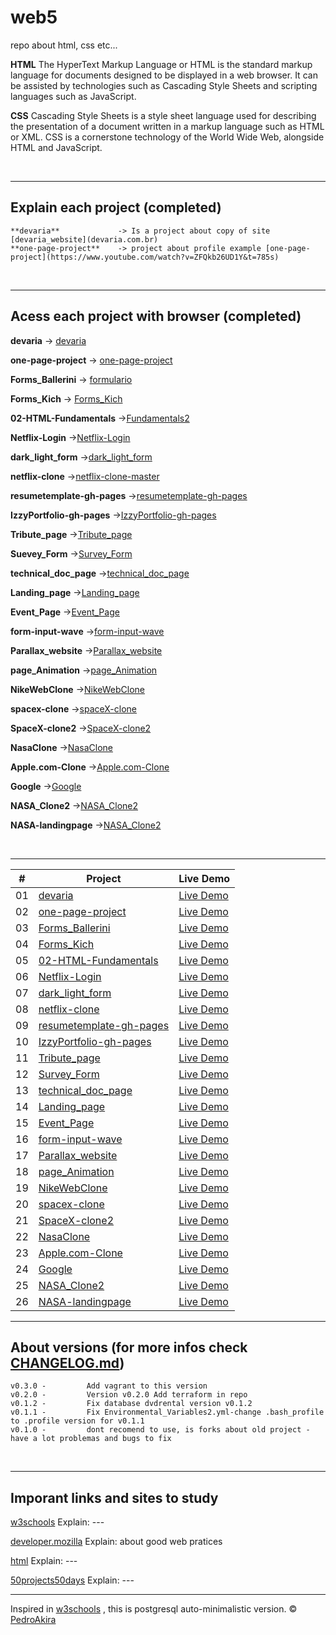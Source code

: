 # web5

repo about html, css etc...

**HTML**
The HyperText Markup Language or HTML is the standard markup language for documents designed to be displayed in a web browser. It can be assisted by technologies such as Cascading Style Sheets and scripting languages such as JavaScript.

**CSS**
Cascading Style Sheets is a style sheet language used for describing the presentation of a document written in a markup language such as HTML or XML. CSS is a cornerstone technology of the World Wide Web, alongside HTML and JavaScript.

<br/>

---

## Explain each project (completed)

    **devaria**             -> Is a project about copy of site [devaria_website](devaria.com.br)
    **one-page-project**    -> project about profile example [one-page-project](https://www.youtube.com/watch?v=ZFQkb26UD1Y&t=785s)

<br/>

---

## Acess each project with browser (completed)

**devaria** -> [devaria](https://pedroakiradanno.github.io/web5/devaria/index.html)

**one-page-project** -> [one-page-project](https://pedroakiradanno.github.io/web5/one-page-project/index.html)

**Forms_Ballerini** -> [formulario](https://pedroakiradanno.github.io/web5/Forms_Ballerini/formulario.html)

**Forms_Kich** -> [Forms_Kich](https://pedroakiradanno.github.io/web5/Forms_Kich/pro/index.html)

**02-HTML-Fundamentals** ->[Fundamentals2](https://pedroakiradanno.github.io/web5/02-HTML-Fundamentals/index.html)

**Netflix-Login** ->[Netflix-Login](https://pedroakiradanno.github.io/web5/login/Login/index.html)

**dark_light_form** ->[dark_light_form](https://pedroakiradanno.github.io/web5/dark_light_form/index.html)

**netflix-clone** ->[netflix-clone-master](https://pedroakiradanno.github.io/web5/netflix-clone/index.html)

**resumetemplate-gh-pages** ->[resumetemplate-gh-pages](https://pedroakiradanno.github.io/web5/resumetemplate-gh-pages/index.html)

**IzzyPortfolio-gh-pages** ->[IzzyPortfolio-gh-pages](https://pedroakiradanno.github.io/web5/IzzyPortfolio-gh-pages/index.html)

**Tribute_page** ->[Tribute_page](https://pedroakiradanno.github.io/web5/Tribute_page/index.html)

**Suevey_Form** ->[Survey_Form](https://pedroakiradanno.github.io/web5/Survey_Form/index.html)

**technical_doc_page** ->[technical_doc_page](https://pedroakiradanno.github.io/web5/technical_doc_page/index.html)

**Landing_page** ->[Landing_page](https://pedroakiradanno.github.io/web5/Landing_page/index.html)

**Event_Page** ->[Event_Page](https://pedroakiradanno.github.io/web5/Event_Page/index.html)

**form-input-wave** ->[form-input-wave](https://pedroakiradanno.github.io/web5/form-input-wave/index.html)

**Parallax_website** ->[Parallax_website](https://pedroakiradanno.github.io/web5/Parallax_website/index.html)

**page_Animation** ->[page_Animation](https://pedroakiradanno.github.io/web5/page_Animation/index.html)

**NikeWebClone** ->[NikeWebClone](https://pedroakiradanno.github.io/web5/NikeWebClone/index.html)

**spacex-clone** ->[spaceX-clone](https://pedroakiradanno.github.io/web5/spacex-clone/index.html)

**SpaceX-clone2** ->[SpaceX-clone2](https://pedroakiradanno.github.io/web5/SpaceX-clone2/index.html)

**NasaClone** ->[NasaClone](https://pedroakiradanno.github.io/web5/NasaClone/index.html)

**Apple.com-Clone** ->[Apple.com-Clone](https://pedroakiradanno.github.io/web5/Apple.com-Clone/index.html)

**Google** ->[Google](https://pedroakiradanno.github.io/web5/Google/index.html)

**NASA_Clone2** ->[NASA_Clone2](https://pedroakiradanno.github.io/web5/NASA_Clone2/index.html)

**NASA-landingpage** ->[NASA_Clone2](https://pedroakiradanno.github.io/web5/NASA-landingpage/index.html)



<br/>

---

|  #  | Project                                                                                                                     | Live Demo                                                                         |
| :-: | --------------------------------------------------------------------------------------------------------------------------- | --------------------------------------------------------------------------------- |
| 01  | [devaria](https://github.com/pedroAkiraDanno/web5/tree/main/devaria)                             | [Live Demo](https://pedroakiradanno.github.io/web5/devaria/index.html)               |
| 02  | [one-page-project](https://github.com/pedroAkiraDanno/web5/tree/main/one-page-project)                       | [Live Demo](https://pedroakiradanno.github.io/web5/one-page-project/index.html) |
| 03  | [Forms_Ballerini](https://github.com/pedroAkiraDanno/web5/tree/main/Forms_Ballerini)                       | [Live Demo](https://pedroakiradanno.github.io/web5/Forms_Ballerini/formulario.html) |
| 04  | [Forms_Kich](https://github.com/pedroAkiraDanno/web5/tree/main/Forms_Kich)                          | [Live Demo](https://pedroakiradanno.github.io/web5/Forms_Kich/pro/index.html)          |
| 05  | [02-HTML-Fundamentals](https://github.com/pedroAkiraDanno/web5/tree/main/02-HTML-Fundamentals)                               | [Live Demo](https://pedroakiradanno.github.io/web5/02-HTML-Fundamentals/index.html)                |
| 06  | [Netflix-Login](https://github.com/pedroAkiraDanno/web5/tree/main/login/Login)                               | [Live Demo](https://pedroakiradanno.github.io/web5/login/Login/index.html)                |
| 07  | [dark_light_form](https://github.com/pedroAkiraDanno/web5/tree/main/dark_light_form)                               | [Live Demo](https://pedroakiradanno.github.io/web5/dark_light_form/index.html)                |
| 08  | [netflix-clone](https://github.com/pedroAkiraDanno/web5/tree/main/netflix-clone)                               | [Live Demo](https://pedroakiradanno.github.io/web5/netflix-clone/index.html)                |
| 09  | [resumetemplate-gh-pages](https://github.com/pedroAkiraDanno/web5/tree/main/resumetemplate-gh-pages)                               | [Live Demo](https://pedroakiradanno.github.io/web5/resumetemplate-gh-pages/index.html)                |
| 10  | [IzzyPortfolio-gh-pages](https://github.com/pedroAkiraDanno/web5/tree/main/IzzyPortfolio-gh-pages)                               | [Live Demo](https://pedroakiradanno.github.io/web5/IzzyPortfolio-gh-pages/index.html)     
| 11  | [Tribute_page](https://github.com/pedroAkiraDanno/web5/tree/main/Tribute_page)                               | [Live Demo](https://pedroakiradanno.github.io/web5/Tribute_page/index.html)        
| 12  | [Survey_Form](https://github.com/pedroAkiraDanno/web5/tree/main/Survey_Form)                               | [Live Demo](https://pedroakiradanno.github.io/web5/Survey_Form/index.html) 
| 13  | [technical_doc_page](https://github.com/pedroAkiraDanno/web5/tree/main/technical_doc_page)                               | [Live Demo](https://pedroakiradanno.github.io/web5/technical_doc_page/index.html) 
| 14  | [Landing_page](https://github.com/pedroAkiraDanno/web5/tree/main/Landing_page)                               | [Live Demo](https://pedroakiradanno.github.io/web5/Landing_page/index.html) 
| 15  | [Event_Page](https://github.com/pedroAkiraDanno/web5/tree/main/Event_Page)                               | [Live Demo](https://pedroakiradanno.github.io/web5/Event_Page/index.html)     
| 16  | [form-input-wave](https://github.com/pedroAkiraDanno/web5/tree/main/form-input-wave)                               | [Live Demo](https://pedroakiradanno.github.io/web5/form-input-wave/index.html)     
| 17  | [Parallax_website](https://github.com/pedroAkiraDanno/web5/tree/main/Parallax_website)                               | [Live Demo](https://pedroakiradanno.github.io/web5/Parallax_website/index.html)   
| 18  | [page_Animation](https://github.com/pedroAkiraDanno/web5/tree/main/page_Animation)                               | [Live Demo](https://pedroakiradanno.github.io/web5/page_Animation/index.html)   
| 19  | [NikeWebClone](https://github.com/pedroAkiraDanno/web5/tree/main/NikeWebClone)                               | [Live Demo](https://pedroakiradanno.github.io/web5/NikeWebClone/index.html)   
| 20  | [spacex-clone](https://github.com/pedroAkiraDanno/web5/tree/main/spacex-clone)                               | [Live Demo](https://pedroakiradanno.github.io/web5/spacex-clone/index.html)   
| 21  | [SpaceX-clone2](https://github.com/pedroAkiraDanno/web5/tree/main/SpaceX-clone2)                               | [Live Demo](https://pedroakiradanno.github.io/web5/SpaceX-clone2/index.html)   
| 22  | [NasaClone](https://github.com/pedroAkiraDanno/web5/tree/main/NasaClone)                               | [Live Demo](https://pedroakiradanno.github.io/web5/NasaClone/index.html)   
| 23  | [Apple.com-Clone](https://github.com/pedroAkiraDanno/web5/tree/main/Apple.com-Clone)                               | [Live Demo](https://pedroakiradanno.github.io/web5/Apple.com-Clone/index.html)   
| 24  | [Google](https://github.com/pedroAkiraDanno/web5/tree/main/Google)                               | [Live Demo](https://pedroakiradanno.github.io/web5/Google/index.html)   
| 25  | [NASA_Clone2](https://github.com/pedroAkiraDanno/web5/tree/main/NASA_Clone2)                               | [Live Demo](https://pedroakiradanno.github.io/web5/NASA_Clone2/index.html)   
| 26  | [NASA-landingpage](https://github.com/pedroAkiraDanno/web5/tree/main/NASA-landingpage)                               | [Live Demo](https://pedroakiradanno.github.io/web5/NASA-landingpage/index.html)   







---





## About versions (for more infos check [CHANGELOG.md](https://github.com/pedroAkiraDanno/auto5/blob/main/CHANGELOG.md))

    v0.3.0 -         Add vagrant to this version
    v0.2.0 -         Version v0.2.0 Add terraform in repo
    v0.1.2 -         Fix database dvdrental version v0.1.2
    v0.1.1 -         Fix Environmental_Variables2.yml-change .bash_profile to .profile version for v0.1.1
    v0.1.0 -         dont recomend to use, is forks about old project - have a lot problemas and bugs to fix

<br/>

---

## Imporant links and sites to study

<a href="https://www.w3schools.com/html/" target="_blank">w3schools</a> Explain: ---

<a href="https://developer.mozilla.org/en-US/docs/Web/HTML" target="_blank">developer.mozilla</a> Explain: about good web pratices

<a href="https://html.com/" target="_blank">html</a> Explain: ---

<a href="https://github.com/bradtraversy/50projects50days" target="_blank">50projects50days</a> Explain: ---


---

Inspired in [w3schools](https://www.w3schools.com/html/) , this is postgresql auto-minimalistic version.
© [PedroAkira](https://www.instagram.com/pedro.akira.3)
